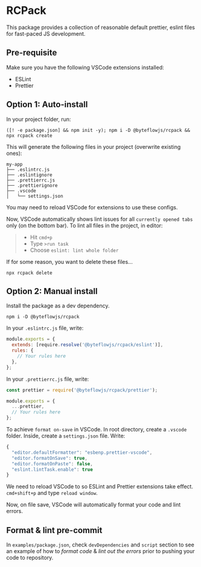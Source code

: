 <!-- @format -->

# RCPack

This package provides a collection of reasonable default prettier, eslint files for fast-paced JS development.


## Pre-requisite

Make sure you have the following VSCode extensions installed:
- ESLint
- Prettier


## Option 1: Auto-install

In your project folder, run:
```
([! -e package.json] && npm init -y); npm i -D @byteflowjs/rcpack && npx rcpack create
```

This will generate the following files in your project (overwrite existing ones):
```
my-app
├── .eslintrc.js
├── .eslintignore
├── .prettierrc.js
├── .prettierignore
├── .vscode
│   └── settings.json
```

You may need to reload VSCode for extensions to use these configs. 

Now, VSCode automatically shows lint issues for all `currently opened tabs` only (on the bottom bar). To lint all files in the project, in editor:
 >- Hit `cmd+p`
 >- Type `>run task`
 >- Choose `eslint: lint whole folder`

If for some reason, you want to delete these files...
```
npx rcpack delete
```


## Option 2: Manual install

Install the package as a dev dependency.
```
npm i -D @byteflowjs/rcpack
```

In your `.eslintrc.js` file, write:

```js
module.exports = {
  extends: [require.resolve('@byteflowjs/rcpack/eslint')],
  rules: {
    // Your rules here
  },
};
```

In your `.prettierrc.js` file, write:

```js
const prettier = require('@byteflowjs/rcpack/prettier');

module.exports = {
  ...prettier,
  // Your rules here
};
```

To achieve `format on-save` in VSCode. In root directory, create a `.vscode` folder. Inside, create a `settings.json` file. Write:
```js
{
  "editor.defaultFormatter": "esbenp.prettier-vscode",
  "editor.formatOnSave": true,
  "editor.formatOnPaste": false,
  "eslint.lintTask.enable": true
}
```

We need to reload VSCode to so ESLint and Prettier extensions take effect. `cmd+shift+p` and type `reload window`. 

Now, on file save, VSCode will automatically format your code and lint errors.


## Format & lint pre-commit

In `examples/package.json`, check `devDependencies` and `script` section to see an example of how to *format code* & *lint out the errors* prior to pushing your code to repository.